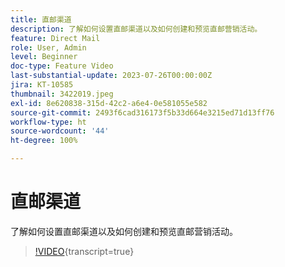 ```yaml
---
title: 直邮渠道
description: 了解如何设置直邮渠道以及如何创建和预览直邮营销活动。
feature: Direct Mail
role: User, Admin
level: Beginner
doc-type: Feature Video
last-substantial-update: 2023-07-26T00:00:00Z
jira: KT-10585
thumbnail: 3422019.jpeg
exl-id: 8e620838-315d-42c2-a6e4-0e581055e582
source-git-commit: 2493f6cad316173f5b33d664e3215ed71d13ff76
workflow-type: ht
source-wordcount: '44'
ht-degree: 100%

---
```


# 直邮渠道

了解如何设置直邮渠道以及如何创建和预览直邮营销活动。

>[!VIDEO](https://video.tv.adobe.com/v/3422019/?learn=on){transcript=true}
